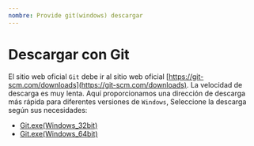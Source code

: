 ```yaml
---
nombre: Provide git(windows) descargar
---
```



# Descargar con Git
El sitio web oficial `Git` debe ir al sitio web oficial [https://git-scm.com/downloads](https://git-scm.com/downloads). La velocidad de descarga es muy lenta. Aquí proporcionamos una dirección de descarga más rápida para diferentes versiones de `Windows`, Seleccione la descarga según sus necesidades:

+ <a href="https://www.gitclone.com/download/Git-2.35.1.2-32-bit.exe">Git.exe(Windows_32bit)</a>
+ <a href="https://www.gitclone.com/download/Git-2.35.1.2-64-bit.exe">Git.exe(Windows_64bit)</a>

